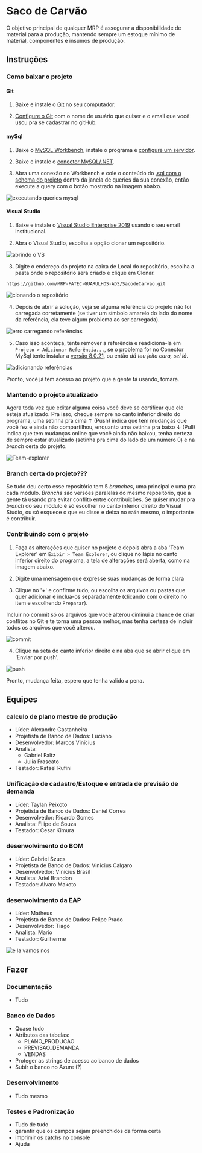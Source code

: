 # Saco de Carvão

O objetivo principal de qualquer MRP é assegurar a disponibilidade de material para a produção, mantendo sempre um estoque mínimo de material, componentes e insumos de produção.

## Instruções

### Como baixar o projeto

#### Git
1. Baixe e instale o [Git](https://git-scm.com/downloads) no seu computador.

2. [Configure o Git](https://git-scm.com/book/pt-br/v2/Come%C3%A7ando-Configura%C3%A7%C3%A3o-Inicial-do-Git) com o nome de usuário que quiser e o email que você usou pra se cadastrar no gitHub.

#### mySql
1. Baixe o [MySQL Workbench](https://dev.mysql.com/downloads/workbench/), instale o programa e [configure um servidor](https://www.alura.com.br/artigos/mysql-do-download-e-instalacao-ate-sua-primeira-tabela).

2. Baixe e instale o [conector MySQL/.NET](https://dev.mysql.com/downloads/connector/net/).

3. Abra uma conexão no Workbench e cole o conteúdo do [.sql com o schema do projeto](./Documentação/BancodeDados/MRP-schema.sql) dentro da janela de queries da sua conexão, então execute a query com o botão mostrado na imagem abaixo.

![executando queries mysql](/img/mysql.png)

#### Visual Studio
1. Baixe e instale o [Visual Studio Enterprise 2019](https://azureforeducation.microsoft.com/devtools) usando o seu email institucional.

2. Abra o Visual Studio, escolha a opção clonar um repositório.

![abrindo o VS](/img/vs-git1.jpg)

3. Digite o endereço do projeto na caixa de Local do repositório, escolha a pasta onde o repositório será criado e clique em Clonar.

```shell
https://github.com/MRP-FATEC-GUARULHOS-ADS/SacodeCarvao.git
```

![clonando o repositório](/img/vs-git2.png)

4. Depois de abrir a solução, veja se alguma referência do projeto não foi carregada corretamente (se tiver um símbolo amarelo do lado do nome da referência, ela teve algum problema ao ser carregada).

![erro carregando referências](/img/vs-git6.png)

5. Caso isso aconteça, tente remover a referência e readiciona-la em `Projeto > Adicionar Referência...`, se o problema for no Conector MySql tente instalar a [versão 8.0.21](https://downloads.mysql.com/archives/c-net/), ou então *dá teu jeito cara, sei lá*.

![adicionando referências](/img/vs-gitrefs.png)

Pronto, você já tem acesso ao projeto que a gente tá usando, tomara.

### Mantendo o projeto atualizado
Agora toda vez que editar alguma coisa você deve se certificar que ele esteja atualizado. Pra isso, cheque sempre no canto inferior direito do programa, uma setinha pra cima ↑ (Push) indica que tem mudanças que você fez e ainda não compartilhou, enquanto uma setinha pra baixo ↓ (Pull) indica que tem mudanças online que você ainda não baixou, tenha certeza de sempre estar atualizado (setinha pra cima do lado de um número 0) e na *branch* certa do projeto.

![Team-explorer](/img/vs-git3.jpg)

### Branch certa do projeto???
Se tudo deu certo esse repositório tem 5 *branches*, uma principal e uma pra cada módulo. *Branchs* são versões paralelas do mesmo repositório, que a gente tá usando pra evitar conflito entre contribuições. Se quiser mudar pra *branch* do seu módulo é só escolher no canto inferior direito do Visual Studio, ou só esquece o que eu disse e deixa no `main` mesmo, o importante é contribuir.

### Contribuindo com o projeto
1. Faça as alterações que quiser no projeto e depois abra a aba 'Team Explorer' em `Exibir > Team Explorer`, ou clique no lápis no canto inferior direito do programa, a tela de alterações será aberta, como na imagem abaixo.

2. Digite uma mensagem que expresse suas mudanças de forma clara

3. Clique no '+' e confirme tudo, ou escolha os arquivos ou pastas que quer adicionar e inclua-os separadamente (clicando com o direito no item e escolhendo `Preparar`).

Incluir no commit só os arquivos que você alterou diminui a chance de criar conflitos no Git e te torna uma pessoa melhor, mas tenha certeza de incluir todos os arquivos que você alterou.

![commit](/img/vs-git4.jpg)

4. Clique na seta do canto inferior direito e na aba que se abrir clique em 'Enviar por push'.

![push](/img/vs-git5.jpg)

Pronto, mudança feita, espero que tenha valido a pena.

## Equipes

### calculo de plano mestre de produção

- Líder: Alexandre Castanheira
- Projetista de Banco de Dados: Luciano
- Desenvolvedor: Marcos Vinícius
- Analista:
  - Gabriel Faltz
  - Julia Frascato
- Testador: Rafael Rufini


### Unificação de cadastro/Estoque e entrada de previsão de demanda

- Líder: Taylan Peixoto
- Projetista de Banco de Dados: Daniel Correa
- Desenvolvedor: Ricardo Gomes
- Analista: Filipe de Souza
- Testador: Cesar Kimura

### desenvolvimento do BOM

- Líder: Gabriel Szucs
- Projetista de Banco de Dados: Vinicius Calgaro
- Desenvolvedor: Vinicius Brasil
- Analista: Ariel Brandon
- Testador: Alvaro Makoto

### desenvolvimento da EAP

- Líder: Matheus
- Projetista de Banco de Dados: Felipe Prado
- Desenvolvedor: Tiago
- Analista: Mario
- Testador: Guilherme

![e la vamos nos](https://i.pinimg.com/736x/c2/ae/d7/c2aed7f1f926f508b62131115c3e260b.jpg)

## Fazer

### Documentação
- Tudo

### Banco de Dados
- Quase tudo
- Atributos das tabelas:
  - PLANO_PRODUCAO
  - PREVISAO_DEMANDA
  - VENDAS
- Proteger as strings de acesso ao banco de dados
- Subir o banco no Azure (?)

### Desenvolvimento
- Tudo mesmo

### Testes e Padronização
- Tudo de tudo
- garantir que os campos sejam preenchidos da forma certa
- imprimir os catchs no console
- Ajuda

